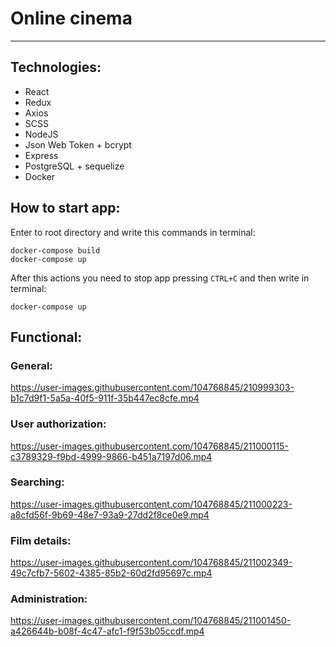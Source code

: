 # Online cinema

---

## Technologies:

- React
- Redux
- Axios
- SCSS
- NodeJS
- Json Web Token + bcrypt
- Express
- PostgreSQL + sequelize
- Docker

## How to start app:
Enter to root directory and write this commands in terminal:
```
docker-compose build
docker-compose up
```
After this actions you need to stop app pressing `CTRL+C` and then write in terminal:
```
docker-compose up
```
## Functional:

### General:

https://user-images.githubusercontent.com/104768845/210999303-b1c7d9f1-5a5a-40f5-911f-35b447ec8cfe.mp4

### User authorization:

https://user-images.githubusercontent.com/104768845/211000115-c3789329-f9bd-4999-9866-b451a7197d06.mp4

### Searching:

https://user-images.githubusercontent.com/104768845/211000223-a8cfd56f-9b69-48e7-93a9-27dd2f8ce0e9.mp4

### Film details:

https://user-images.githubusercontent.com/104768845/211002349-49c7cfb7-5602-4385-85b2-60d2fd95697c.mp4

### Administration:

https://user-images.githubusercontent.com/104768845/211001450-a426644b-b08f-4c47-afc1-f9f53b05ccdf.mp4
